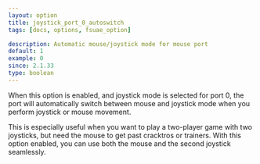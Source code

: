 ```yaml
---
layout: option
title: joystick_port_0_autoswitch
tags: [docs, options, fsuae_option]

description: Automatic mouse/joystick mode for mouse port
default: 1
example: 0
since: 2.1.33
type: boolean
---
```


When this option is enabled, and joystick mode is selected for port 0,
the port will automatically switch between mouse and joystick mode when
you perform joystick or mouse movement.

This is especially useful when you want to play a two-player game with
two joysticks, but need the mouse to get past cracktros or trainers. With
this option enabled, you can use both the mouse and the second joystick
seamlessly.
